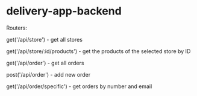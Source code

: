 # delivery-app-backend

Routers:

get('/api/store') - get all stores

get('/api/store/:id/products') - get the products of the selected store by ID

get('/api/order') - get all orders

post('/api/order') - add new order

get('/api/order/specific') - get orders by number and email

